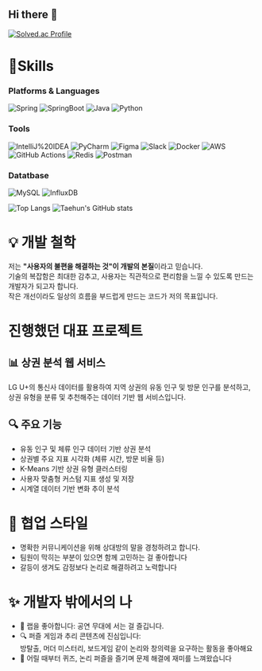 ## Hi there 👋

<!--
**slay1379/slay1379** is a ✨ _special_ ✨ repository because its `README.md` (this file) appears on your GitHub profile.

Here are some ideas to get you started:

- 🔭 I’m currently working on ...
- 🌱 I’m currently learning ...
- 👯 I’m looking to collaborate on ...
- 🤔 I’m looking for help with ...
- 💬 Ask me about ...
- 📫 How to reach me: ...
- 😄 Pronouns: ...
- ⚡ Fun fact: ...
-->
[![Solved.ac Profile](http://mazassumnida.wtf/api/v2/generate_badge?boj=slay1379)](https://solved.ac/slay1379/)

# 💪Skills
### Platforms & Languages
![Spring](https://img.shields.io/badge/Spring-6DB33F.svg?&style=for-the-badge&logo=Spring&logoColor=white)
![SpringBoot](https://img.shields.io/badge/SpringBoot-8BC34A.svg?&style=for-the-badge&logo=SpringBoot&logoColor=white)
![Java](https://img.shields.io/badge/Java-007396.svg?&style=for-the-badge&logo=Java&logoColor=white)
![Python](https://img.shields.io/badge/Python-3776AB.svg?&style=for-the-badge&logo=Python&logoColor=white)

### Tools
![IntelliJ%20IDEA](https://img.shields.io/badge/IntelliJ%20IDEA-000000.svg?&style=for-the-badge&logo=IntelliJ%20IDEA&logoColor=white)
![PyCharm](https://img.shields.io/badge/PyCharm-000000.svg?&style=for-the-badge&logo=PyCharm&logoColor=white)
![Figma](https://img.shields.io/badge/Figma-F24E1E.svg?&style=for-the-badge&logo=Figma&logoColor=white)
![Slack](https://img.shields.io/badge/Slack-4A154B.svg?&style=for-the-badge&logo=Slack&logoColor=white)
![Docker](https://img.shields.io/badge/Docker-2496ED.svg?&style=for-the-badge&logo=Docker&logoColor=white)
![AWS](https://img.shields.io/badge/AWS-232F3E.svg?&style=for-the-badge&logo=Amazon-AWS&logoColor=white)
![GitHub Actions](https://img.shields.io/badge/GitHub%20Actions-2088FF.svg?&style=for-the-badge&logo=github-actions&logoColor=white)
![Redis](https://img.shields.io/badge/Redis-DC382D.svg?&style=for-the-badge&logo=Redis&logoColor=white)
![Postman](https://img.shields.io/badge/Postman-FF6C37.svg?&style=for-the-badge&logo=Postman&logoColor=white)



### Datatbase
![MySQL](https://img.shields.io/badge/MySQL-4479A1.svg?&style=for-the-badge&logo=MySQL&logoColor=white)
![InfluxDB](https://img.shields.io/badge/InfluxDB-9D4CCC.svg?&style=for-the-badge&logo=InfluxDB&logoColor=purple)


![Top Langs](https://github-readme-stats.vercel.app/api/top-langs/?username=slay1379&layout=compact)
![Taehun's GitHub stats](https://github-readme-stats.vercel.app/api?username=slay1379&show_icons=true&theme=default)

# 💡 개발 철학

저는 **"사용자의 불편을 해결하는 것"이 개발의 본질**이라고 믿습니다.  
기술의 복잡함은 최대한 감추고, 사용자는 직관적으로 편리함을 느낄 수 있도록 만드는 개발자가 되고자 합니다.  
작은 개선이라도 일상의 흐름을 부드럽게 만드는 코드가 저의 목표입니다.


# 진행했던 대표 프로젝트

## 📊 상권 분석 웹 서비스

LG U+의 통신사 데이터를 활용하여 지역 상권의 유동 인구 및 방문 인구를 분석하고, 상권 유형을 분류 및 추천해주는 데이터 기반 웹 서비스입니다.

## 🔍 주요 기능

- 유동 인구 및 체류 인구 데이터 기반 상권 분석
- 상권별 주요 지표 시각화 (체류 시간, 방문 비율 등)
- K-Means 기반 상권 유형 클러스터링
- 사용자 맞춤형 커스텀 지표 생성 및 저장
- 시계열 데이터 기반 변화 추이 분석



# 🤝 협업 스타일

- 명확한 커뮤니케이션을 위해 상대방의 말을 경청하려고 합니다.  
- 팀원이 막히는 부분이 있으면 함께 고민하는 걸 좋아합니다  
- 갈등이 생겨도 감정보다 논리로 해결하려고 노력합니다


# ✨ 개발자 밖에서의 나

- 🎤 랩을 좋아합니다: 공연 무대에 서는 걸 즐깁니다.  
- 🔍 퍼즐 게임과 추리 콘텐츠에 진심입니다:  
  방탈출, 머더 미스터리, 보드게임 같이 논리와 창의력을 요구하는 활동을 좋아해요  
- 🧠 어릴 때부터 퀴즈, 논리 퍼즐을 즐기며 문제 해결에 재미를 느껴왔습니다  


